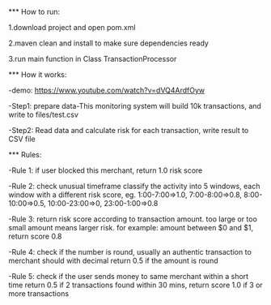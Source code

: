 *** How to run:

1.download project and open pom.xml

2.maven clean and install to make sure dependencies ready

3.run main function in Class TransactionProcessor

*** How it works:

-demo: https://www.youtube.com/watch?v=dVQ4ArdfOyw

-Step1: prepare data-This monitoring system will build 10k transactions,
       and write to files/test.csv

-Step2: Read data and calculate risk for each transaction, write result to CSV file


*** Rules:

-Rule 1: if user blocked this merchant, return 1.0 risk score


-Rule 2: check unusual timeframe
        classify the activity into 5 windows, each window with a different risk score,
        eg. 1:00-7:00=>1.0, 7:00-8:00=>0.8, 8:00-10:00=>0.5, 10:00-23:00=>0, 23:00-1:00=>0.8

-Rule 3: return risk score according to transaction amount.
        too large or too small amount means larger risk.
        for example: amount between $0 and $1, return score 0.8

-Rule 4: check if the number is round, usually an authentic transaction to merchant should with decimal
        return 0.5 if the amount is round

-Rule 5: check if the user sends money to same merchant within a short time
        return 0.5 if 2 transactions found within 30 mins, return score 1.0 if 3 or more transactions

